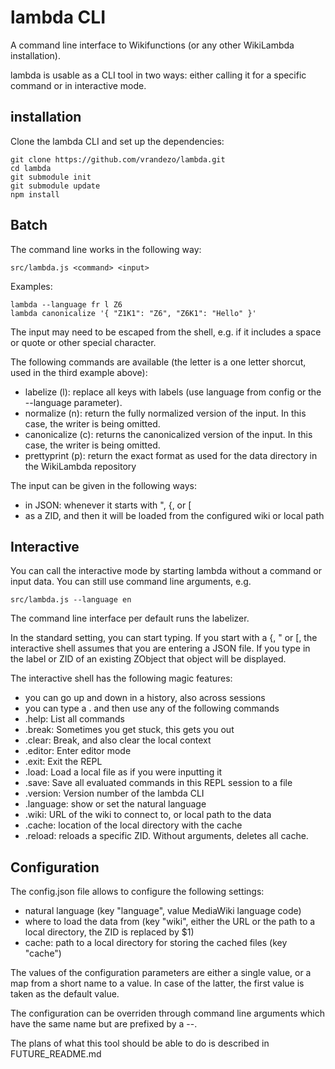 # lambda CLI

A command line interface to Wikifunctions (or any other WikiLambda
installation).

lambda is usable as a CLI tool in two ways: either calling it for a specific
command or in interactive mode.

## installation

Clone the lambda CLI and set up the dependencies:
```
git clone https://github.com/vrandezo/lambda.git
cd lambda
git submodule init
git submodule update
npm install
```

## Batch

The command line works in the following way:

```src/lambda.js <command> <input>```

Examples:

```
lambda --language fr l Z6
lambda canonicalize '{ "Z1K1": "Z6", "Z6K1": "Hello" }'
```

The input may need to be escaped from the shell, e.g. if it includes a space or
quote or other special character.

The following commands are available (the letter is a one letter shorcut,
used in the third example above):
- labelize (l): replace all keys with labels (use language from config or
  the --language parameter).
- normalize (n): return the fully normalized version of the input. In this
  case, the writer is being omitted.
- canonicalize (c): returns the canonicalized version of the input. In this
  case, the writer is being omitted.
- prettyprint (p): return the exact format as used for the data directory in
  the WikiLambda repository

The input can be given in the following ways:
- in JSON: whenever it starts with ", {, or [
- as a ZID, and then it will be loaded from the configured wiki or local path

## Interactive

You can call the interactive mode by starting lambda without a command or
input data. You can still use command line arguments, e.g.

```src/lambda.js --language en```

The command line interface per default runs the labelizer.

In the standard setting, you can start typing.
If you start with a {, " or [, the interactive shell assumes that you are
entering a JSON file.
If you type in the label or ZID of an existing ZObject that object will be
displayed.

The interactive shell has the following magic features:
- you can go up and down in a history, also across sessions
- you can type a . and then use any of the following commands
- .help: List all commands
- .break: Sometimes you get stuck, this gets you out
- .clear: Break, and also clear the local context
- .editor: Enter editor mode
- .exit: Exit the REPL
- .load: Load a local file as if you were inputting it
- .save: Save all evaluated commands in this REPL session to a file
- .version: Version number of the lambda CLI
- .language: show or set the natural language
- .wiki: URL of the wiki to connect to, or local path to the data
- .cache: location of the local directory with the cache
- .reload: reloads a specific ZID. Without arguments, deletes all cache.

## Configuration

The config.json file allows to configure the following settings:
- natural language (key "language", value MediaWiki language code)
- where to load the data from (key "wiki", either the URL or the path to
  a local directory, the ZID is replaced by $1)
- cache: path to a local directory for storing the cached files (key "cache")

The values of the configuration parameters are either a single value, or a map
from a short name to a value. In case of the latter, the first value is taken
as the default value.

The configuration can be overriden through command line arguments which have
the same name but are prefixed by a --.

The plans of what this tool should be able to do is described in
FUTURE_README.md
